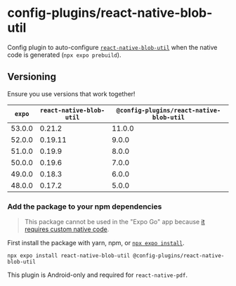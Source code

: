 # config-plugins/react-native-blob-util

Config plugin to auto-configure [`react-native-blob-util`][lib] when the native code is generated (`npx expo prebuild`).

## Versioning

Ensure you use versions that work together!

| `expo` | `react-native-blob-util` | `@config-plugins/react-native-blob-util` |
| ------ | ------------------------ | ---------------------------------------- |
| 53.0.0 | 0.21.2                   | 11.0.0                                   |
| 52.0.0 | 0.19.11                  | 9.0.0                                    |
| 51.0.0 | 0.19.9                   | 8.0.0                                    |
| 50.0.0 | 0.19.6                   | 7.0.0                                    |
| 49.0.0 | 0.18.3                   | 6.0.0                                    |
| 48.0.0 | 0.17.2                   | 5.0.0                                    |

### Add the package to your npm dependencies

> This package cannot be used in the "Expo Go" app because [it requires custom native code](https://docs.expo.io/workflow/customizing/).

First install the package with yarn, npm, or [`npx expo install`](https://docs.expo.io/workflow/expo-cli/#expo-install).

```
npx expo install react-native-blob-util @config-plugins/react-native-blob-util
```

This plugin is Android-only and required for `react-native-pdf`.

[lib]: https://www.npmjs.com/package/react-native-blob-util
